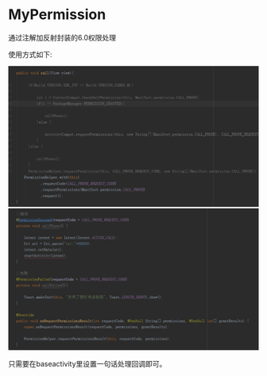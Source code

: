 # MyPermission
通过注解加反射封装的6.0权限处理

使用方式如下:

![](https://github.com//wxkkwxxx/MyPermission/raw/master/img/1.png)  
![](https://github.com//wxkkwxxx/MyPermission/raw/master/img/2.png)  

只需要在baseactivity里设置一句话处理回调即可。
